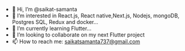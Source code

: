 - 👋 Hi, I’m @saikat-samanta
- 👀 I’m interested in React.js, React native,Next.js, Nodejs, mongoDB, Postgres SQL, Redux and docker...
- 🌱 I’m currently learning Flutter...
- 💞️ I’m looking to collaborate on my next Flutter project
- 📫 How to reach me: saikatsamanta737@gmail.com

<!---
saikat-samanta/saikat-samanta is a ✨ special ✨ repository because its `README.md` (this file) appears on your GitHub profile.
You can click the Preview link to take a look at your changes.
--->
